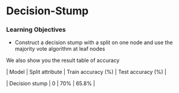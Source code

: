 # Decision-Stump

### Learning Objectives 
- Construct a decision stump with a split on one node and use the majority vote algorithm at leaf nodes


We also show you the result table of accuracy

| Model | Split attribute | Train accuracy (%) | Test accuracy (%) |

| Decision stump | 0      | 70%             | 65.8%  |
